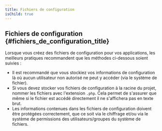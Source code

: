 ```yaml
---
title: Fichiers de configuration
isChild: true
---
```


## Fichiers de configuration {#fichiers_de_configuration_title}

Lorsque vous créez des fichiers de configuration pour vos applications, les meilleurs pratiques recommandent que 
les méthodes ci-dessous soient suivies :

- Il est recommandé que vous stockiez vos informations de configuration là où aucun utilisateur non autorisé ne peut y 
accéder (via le système de fichier).
- Si vous devez stocker vos fichiers de configuration à la racine du projet, nommer les fichiers avec l'extension `.php`. 
Cela permet de s'assurer que même si le fichier est accédé directement il ne s'affichera pas en texte brut.
- Les informations contenues dans les fichiers de configuration doivent être protégées correctement, que ce soit via le 
chiffrage et/ou via le système de permissions des utilisateurs/groupes du système de fichiers.
